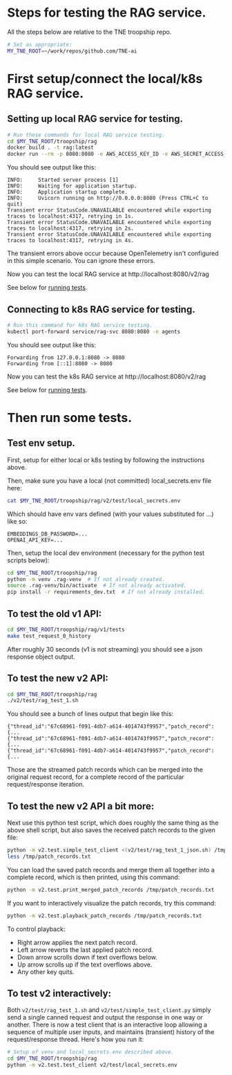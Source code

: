 # Steps for testing the RAG service.

All the steps below are relative to the TNE troopship repo.

```sh
# Set as appropriate:
MY_TNE_ROOT=~/work/repos/github.com/TNE-ai
```
# First setup/connect the local/k8s RAG service.

## Setting up local RAG service for testing.

```sh
# Run these commands for local RAG service testing.
cd $MY_TNE_ROOT/troopship/rag
docker build . -t rag:latest
docker run --rm -p 8080:8080 -e AWS_ACCESS_KEY_ID -e AWS_SECRET_ACCESS_KEY -e AWS_SESSION_TOKEN rag:latest
```

You should see output like this:

```
INFO:     Started server process [1]
INFO:     Waiting for application startup.
INFO:     Application startup complete.
INFO:     Uvicorn running on http://0.0.0.0:8080 (Press CTRL+C to quit)
Transient error StatusCode.UNAVAILABLE encountered while exporting traces to localhost:4317, retrying in 1s.
Transient error StatusCode.UNAVAILABLE encountered while exporting traces to localhost:4317, retrying in 2s.
Transient error StatusCode.UNAVAILABLE encountered while exporting traces to localhost:4317, retrying in 4s.
```

The transient errors above occur because OpenTelemetry isn't configured in this simple scenario. You can ignore these errors.

Now you can test the local RAG service at http://localhost:8080/v2/rag

See below for [running tests](#running-tests).

## Connecting to k8s RAG service for testing.

```sh
# Run this command for k8s RAG service testing.
kubectl port-forward service/rag-svc 8080:8080 -n agents
```

You should see output like this:

```
Forwarding from 127.0.0.1:8080 -> 8080
Forwarding from [::1]:8080 -> 8080
```

Now you can test the k8s RAG service at http://localhost:8080/v2/rag

See below for [running tests](#running-tests).

# Then run some tests.

## Test env setup.

First, setup for either local or k8s testing by following the instructions above.

Then, make sure you have a local (not committed) local_secrets.env file here:

```sh
cat $MY_TNE_ROOT/troopship/rag/v2/test/local_secrets.env 
```

Which should have env vars defined (with your values substituted for ...) like so:

```
EMBEDDINGS_DB_PASSWORD=...
OPENAI_API_KEY=...
```

Then, setup the local dev environment (necessary for the python test scripts below):

```sh
cd $MY_TNE_ROOT/troopship/rag
python -m venv .rag-venv  # If not already created.
source .rag-venv/bin/activate  # If not already activated.
pip install -r requirements_dev.txt  # If not already installed.
```

## To test the old v1 API:

```sh
cd $MY_TNE_ROOT/troopship/rag/v1/tests
make test_request_0_history
```

After roughly 30 seconds (v1 is not streaming) you should see a json response object output.

## To test the new v2 API:

```sh
cd $MY_TNE_ROOT/troopship/rag
./v2/test/rag_test_1.sh
```

You should see a bunch of lines output that begin like this:

```
{"thread_id":"67c68961-f091-4db7-a614-4014743f9957","patch_record":{...
{"thread_id":"67c68961-f091-4db7-a614-4014743f9957","patch_record":{...
{"thread_id":"67c68961-f091-4db7-a614-4014743f9957","patch_record":{...
```

Those are the streamed patch records which can be merged into the original request record, for a complete record of the particular request/response iteration.

## To test the new v2 API a bit more:

Next use this python test script, which does roughly the same thing as the above shell script, but also saves the received patch records to the given file:

```sh
python -m v2.test.simple_test_client <(v2/test/rag_test_1_json.sh) /tmp/patch_records.txt
less /tmp/patch_records.txt
```

You can load the saved patch records and merge them all together into a complete record, which is then printed, using this command:

```sh
python -m v2.test.print_merged_patch_records /tmp/patch_records.txt
```

If you want to interactively visualize the patch records, try this command:

```sh
python -m v2.test.playback_patch_records /tmp/patch_records.txt
```

To control playback:
* Right arrow applies the next patch record.
* Left arrow reverts the last applied patch record.
* Down arrow scrolls down if text overflows below.
* Up arrow scrolls up if the text overflows above.
* Any other key quits.

## To test v2 interactively:

Both `v2/test/rag_test_1.sh` and `v2/test/simple_test_client.py` simply send a single canned request and output the response in one way or another. There is now a test client that is an interactive loop allowing a sequence of multiple user inputs, and maintains (transient) history of the request/response thread. Here's how you run it:

```sh
# Setup of venv and local_secrets.env described above.
cd $MY_TNE_ROOT/troopship/rag
python -m v2.test.test_client v2/test/local_secrets.env
```
